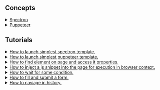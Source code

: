 ## Concepts

<details><summary><a href="./concept/Spectron.md">
    Spectron
  </a></summary>
  General information about Spectron.
</details>

<details><summary><a href="./concept/Puppeteer.md">
    Puppeteer
  </a></summary>
  General information about Puppeteer.
</details>

## Tutorials

<details><summary><a href="./tutorial/FirstSpectronTest.md">
    How to launch simplest spectron template.
  </a></summary>
  How to launch simplest spectron template.
</details>

<details><summary><a href="./tutorial/FirstPuppeteerTest.md">
    How to launch simplest puppeteer template.
  </a></summary>
  How to launch simplest puppeteer template.
</details>

<details><summary><a href="./tutorial/ElementInteraction.md">
    How to find element on page and access it properties.
  </a></summary>
  How to find element on page and access it properties.
</details>

<details><summary><a href="./tutorial/Execute.md">
    How to inject a js snippet into the page for execution in browser context.
  </a></summary>
  How to inject a snippet of JavaScript into the page for execution in browser context.
</details>

<details><summary><a href="./tutorial/WaitFor.md">
    How to wait for some condition.
  </a></summary>
  How to register custom function that checks for some condition on page.
</details>

<details><summary><a href="./tutorial/Form.md">
    How to fill and submit a form.
  </a></summary>
 How to fill and submit a form.
</details>

<details><summary><a href="./tutorial/Form.md">
    How to naviage in history.
  </a></summary>
 How to move backward/forward in history and wait until page will be loaded.
</details>
